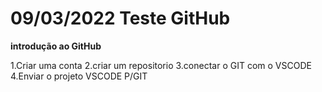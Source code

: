 # 09/03/2022 Teste GitHub
**introdução ao GitHub**

1.Criar uma conta
2.criar um repositorio
3.conectar o GIT com o VSCODE
4.Enviar o projeto VSCODE P/GIT
